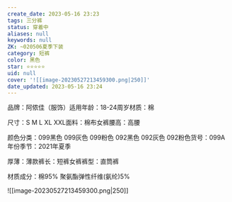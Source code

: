 ```yaml
---
create_date: 2023-05-16 23:23
tags: 三分裤
status: 穿着中
aliases: null
keywords: null
ZK: ~020506夏季下装
category: 短裤
color: 黑色
star: ⭐⭐⭐⭐⭐
uid: null
cover: '![[image-20230527213459300.png|250]]'
date_updated: 2023-05-16 23:24
---
```


品牌：阿侬佳（服饰）适用年龄：18-24周岁材质：棉

尺寸：S M L XL XXL面料：棉布女裤腰高：高腰

颜色分类：099黑色 099灰色 099粉色 092黑色 092灰色 092粉色货号：099A年份季节：2021年夏季

厚薄：薄款裤长：短裤女裤裤型：直筒裤

材质成分：棉95% 聚氨酯弹性纤维(氨纶)5%

![[image-20230527213459300.png|250]]


